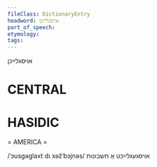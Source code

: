 ```yaml
---
fileClass: DictionaryEntry
headword: אויסגלײַכן
part_of_speech: 
etymology: 
tags: 
---
```

אויסגלײַכן

CENTRAL
========

HASIDIC
=======
= AMERICA = 

/ˈɔusgəglaxt dɩ xəžˈbɔjnəs/ אויסגעגלײַכט אַ חשבונות